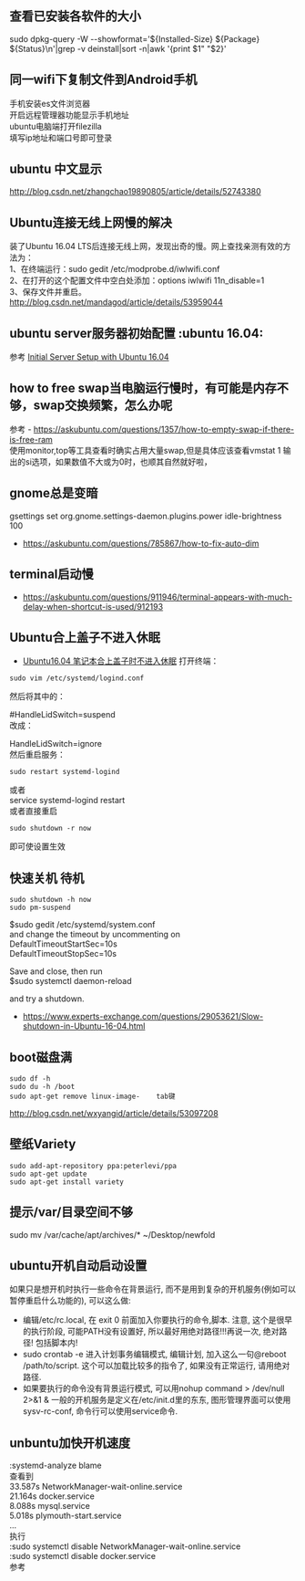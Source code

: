 ## 查看已安装各软件的大小
sudo dpkg-query -W --showformat='${Installed-Size} ${Package} ${Status}\n'|grep -v deinstall|sort -n|awk '{print $1" "$2}'
## 同一wifi下复制文件到Android手机
手机安装es文件浏览器  
开启远程管理器功能显示手机地址  
ubuntu电脑端打开filezilla  
填写ip地址和端口号即可登录  
## ubuntu 中文显示
http://blog.csdn.net/zhangchao19890805/article/details/52743380  
  
## Ubuntu连接无线上网慢的解决
装了Ubuntu 16.04 LTS后连接无线上网，发现出奇的慢。网上查找亲测有效的方法为：  
1、在终端运行：sudo gedit /etc/modprobe.d/iwlwifi.conf  
2、在打开的这个配置文件中空白处添加：options iwlwifi 11n_disable=1  
3、保存文件并重启。  
http://blog.csdn.net/mandagod/article/details/53959044  
## ubuntu server服务器初始配置								   :ubuntu 16.04:
  
参考 [Initial Server Setup with Ubuntu 16.04](https://www.digitalocean.com/community/tutorials/initial-server-setup-with-ubuntu-16-04)  
  
  
  
  
  
## how to free swap当电脑运行慢时，有可能是内存不够，swap交换频繁，怎么办呢
参考 - https://askubuntu.com/questions/1357/how-to-empty-swap-if-there-is-free-ram  
使用monitor,top等工具查看时确实占用大量swap,但是具体应该查看vmstat 1 输出的si选项，如果数值不大或为0时，也顺其自然就好啦，  
  
## gnome总是变暗
gsettings set org.gnome.settings-daemon.plugins.power idle-brightness 100  
- https://askubuntu.com/questions/785867/how-to-fix-auto-dim
  
## terminal启动慢
- https://askubuntu.com/questions/911946/terminal-appears-with-much-delay-when-shortcut-is-used/912193
## Ubuntu合上盖子不进入休眠
- [Ubuntu16.04 笔记本合上盖子时不进入休眠](https://blog.csdn.net/ezhchai/article/details/80548130)
打开终端：  
```
sudo vim /etc/systemd/logind.conf
```
然后将其中的：  
  
#HandleLidSwitch=suspend  
改成：  
  
HandleLidSwitch=ignore  
然后重启服务：  
```
sudo restart systemd-logind
```
或者  
service systemd-logind restart  
或者直接重启  
```
sudo shutdown -r now
```
即可使设置生效  
  
## 快速关机 待机
```
sudo shutdown -h now
sudo pm-suspend
```
  
$sudo gedit /etc/systemd/system.conf  
and change the timeout by uncommenting  on  
DefaultTimeoutStartSec=10s  
DefaultTimeoutStopSec=10s  
  
Save and close, then run  
$sudo systemctl daemon-reload  
  
and try a shutdown.  
- https://www.experts-exchange.com/questions/29053621/Slow-shutdown-in-Ubuntu-16-04.html
  
## boot磁盘满
```
sudo df -h
sudo du -h /boot
sudo apt-get remove linux-image-    tab键
```
http://blog.csdn.net/wxyangid/article/details/53097208  
  
## 壁纸Variety
```
sudo add-apt-repository ppa:peterlevi/ppa
sudo apt-get update
sudo apt-get install variety
```
  
  
## 提示/var/目录空间不够
   sudo mv /var/cache/apt/archives/* ~/Desktop/newfold  
## ubuntu开机自动启动设置
如果只是想开机时执行一些命令在背景运行, 而不是用到复杂的开机服务(例如可以暂停重启什么功能的), 可以这么做:  
  - 编辑/etc/rc.local, 在 exit 0 前面加入你要执行的命令,脚本. 注意, 这个是很早的执行阶段, 可能PATH没有设置好, 所以最好用绝对路径!!!再说一次, 绝对路径! 包括脚本内!
  - sudo crontab -e 进入计划事务编辑模式, 编辑计划, 加入这么一句@reboot /path/to/script. 这个可以加载比较多的指令了, 如果没有正常运行, 请用绝对路径.
  - 如果要执行的命令没有背景运行模式, 可以用nohup command > /dev/null 2>&1 &
一般的开机服务是定义在/etc/init.d里的东东, 图形管理界面可以使用sysv-rc-conf, 命令行可以使用service命令.  
## unbuntu加快开机速度
  :systemd-analyze blame  
查看到  
         33.587s NetworkManager-wait-online.service  
         21.164s docker.service  
          8.088s mysql.service  
          5.018s plymouth-start.service  
         ...  
执行  
   :sudo systemctl disable NetworkManager-wait-online.service  
   :sudo systemctl disable docker.service  
参考  
